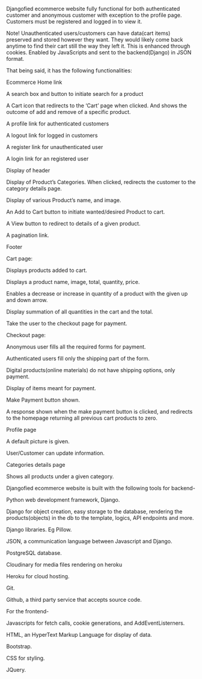 Djangofied ecommerce website fully functional for both authenticated customer and anonymous customer with exception to the profile page. Customers must be registered and logged in to view it.



Note!  Unauthenticated users/customers can have data(cart items) preserved and stored however they want. They would likely come back anytime to find their cart still the way they left it. This is enhanced through cookies. Enabled by JavaScripts and sent to the backend(Django) in JSON format.



 

 That being said, it has the following functionalities:



Ecommerce Home link

A search box and button to initiate search for a product

A Cart icon that redirects to the ‘Cart’ page when clicked. And shows the outcome of  add and remove of a specific product.

A profile link for authenticated customers

A logout link for logged in customers

A register link for unauthenticated user

A login link for an registered user

Display of header

Display of Product’s Categories. When clicked, redirects the customer to the category details page.

Display of various Product’s name, and image.

An Add to Cart button to initiate wanted/desired Product to cart.

A View button to redirect to details of a given product.

A  pagination link.

Footer



Cart page:



Displays products added to cart.

Displays a product name, image, total, quantity, price.

Enables a decrease or increase in quantity of a product with the given up and down arrow.

Display summation of all quantities in the cart and the total.

Take the user to the checkout page for payment.



Checkout page:



Anonymous user fills all the required forms for payment.

Authenticated users fill only the shipping part of the form.

Digital products(online materials) do not have shipping options, only payment.

Display of items meant for payment.

Make Payment button shown.

A response shown when the make payment button is clicked, and redirects to the homepage returning all previous cart products to zero.



Profile page



A default picture is given.

User/Customer can update information.



Categories details page



Shows all products under a given category.



Djangofied ecommerce website is built with the following tools for backend-



Python web development framework, Django.

Django for object creation, easy storage to the database, rendering the products(objects) in the db to the template, logics, API endpoints and more. 

Django libraries. Eg Pillow.

JSON, a communication language between Javascript and Django.

PostgreSQL database.

Cloudinary for media files rendering on heroku

Heroku for cloud hosting.

Git.

Github, a third party service that accepts source code.




For the frontend-



Javascripts for fetch calls, cookie generations, and AddEventListerners.

HTML, an HyperText Markup Language for display of data.

Bootstrap.

CSS for styling.

JQuery.

